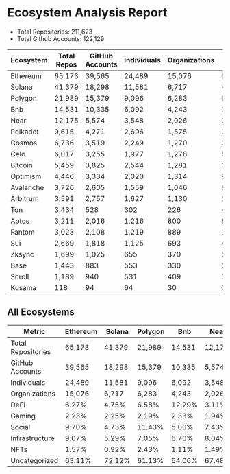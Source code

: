 # Ecosystem Analysis Report

- Total Repositories: 211,623
- Total Github Accounts: 122,129

| Ecosystem | Total Repos | GitHub Accounts | Individuals | Organizations | DeFi | Gaming | Social | Infrastructure | NFTs | Uncategorized |
|-----------|-------------|-----------------|---------------------|-------------------|------|--------|--------|----------------|------|---------------|
| Ethereum | 65,173 | 39,565 | 24,489 | 15,076 | 6.27% | 2.23% | 9.70% | 9.07% | 1.57% | 63.11% | 
| Solana | 41,379 | 18,298 | 11,581 | 6,717 | 4.75% | 2.25% | 4.73% | 5.29% | 0.92% | 72.12% | 
| Polygon | 21,989 | 15,379 | 9,096 | 6,283 | 6.58% | 2.19% | 11.43% | 7.05% | 2.43% | 61.13% | 
| Bnb | 14,531 | 10,335 | 6,092 | 4,243 | 12.29% | 2.33% | 5.00% | 6.70% | 1.11% | 64.06% | 
| Near | 12,175 | 5,574 | 3,548 | 2,026 | 3.11% | 1.94% | 7.43% | 8.04% | 1.49% | 67.48% | 
| Polkadot | 9,615 | 4,271 | 2,696 | 1,575 | 3.36% | 0.52% | 4.77% | 9.21% | 0.68% | 73.73% | 
| Cosmos | 6,736 | 3,519 | 2,249 | 1,270 | 3.40% | 0.86% | 4.65% | 6.62% | 0.58% | 73.99% | 
| Celo | 6,017 | 3,255 | 1,977 | 1,278 | 5.48% | 1.23% | 5.67% | 9.76% | 1.41% | 68.24% | 
| Bitcoin | 5,459 | 3,825 | 2,544 | 1,281 | 3.99% | 0.62% | 1.59% | 7.53% | 0.07% | 76.09% | 
| Optimism | 4,446 | 3,334 | 2,020 | 1,314 | 9.54% | 1.33% | 4.23% | 10.30% | 0.52% | 66.17% | 
| Avalanche | 3,726 | 2,605 | 1,559 | 1,046 | 8.91% | 2.07% | 4.00% | 6.58% | 1.18% | 68.52% | 
| Arbitrum | 3,591 | 2,757 | 1,627 | 1,130 | 13.06% | 1.31% | 3.82% | 8.99% | 0.50% | 63.80% | 
| Ton | 3,434 | 528 | 302 | 226 | 4.72% | 1.75% | 6.96% | 8.79% | 1.08% | 73.30% | 
| Aptos | 3,211 | 2,016 | 1,216 | 800 | 8.22% | 1.87% | 5.17% | 6.35% | 1.37% | 68.39% | 
| Fantom | 3,023 | 2,108 | 1,219 | 889 | 11.71% | 1.16% | 3.18% | 8.73% | 5.82% | 61.46% | 
| Sui | 2,669 | 1,818 | 1,125 | 693 | 4.16% | 1.87% | 4.53% | 4.83% | 1.50% | 76.62% | 
| Zksync | 1,699 | 1,025 | 655 | 370 | 5.77% | 1.71% | 4.71% | 11.54% | 0.35% | 67.51% | 
| Base | 1,443 | 883 | 553 | 330 | 5.82% | 2.01% | 4.02% | 8.80% | 0.42% | 77.48% | 
| Scroll | 1,189 | 940 | 531 | 409 | 3.20% | 1.09% | 5.21% | 4.37% | 0.34% | 78.30% | 
| Kusama | 118 | 94 | 64 | 30 | 0.00% | 0.85% | 9.32% | 9.32% | 2.54% | 75.42% | 

## All Ecosystems

| Metric | Ethereum | Solana | Polygon | Bnb | Near | Polkadot | Cosmos | Celo | Bitcoin | Optimism | Avalanche | Arbitrum | Ton | Aptos | Fantom | Sui | Zksync | Base | Scroll | Kusama |
|---|---|---|---|---|---|---|---|---|---|---|---|---|---|---|---|---|---|---|---|---|
| Total Repositories | 65,173 | 41,379 | 21,989 | 14,531 | 12,175 | 9,615 | 6,736 | 6,017 | 5,459 | 4,446 | 3,726 | 3,591 | 3,434 | 3,211 | 3,023 | 2,669 | 1,699 | 1,443 | 1,189 | 118 |
| GitHub Accounts | 39,565 | 18,298 | 15,379 | 10,335 | 5,574 | 4,271 | 3,519 | 3,255 | 3,825 | 3,334 | 2,605 | 2,757 | 528 | 2,016 | 2,108 | 1,818 | 1,025 | 883 | 940 | 94 |
| Individuals | 24,489 | 11,581 | 9,096 | 6,092 | 3,548 | 2,696 | 2,249 | 1,977 | 2,544 | 2,020 | 1,559 | 1,627 | 302 | 1,216 | 1,219 | 1,125 | 655 | 553 | 531 | 64 |
| Organizations | 15,076 | 6,717 | 6,283 | 4,243 | 2,026 | 1,575 | 1,270 | 1,278 | 1,281 | 1,314 | 1,046 | 1,130 | 226 | 800 | 889 | 693 | 370 | 330 | 409 | 30 |
| DeFi | 6.27% | 4.75% | 6.58% | 12.29% | 3.11% | 3.36% | 3.40% | 5.48% | 3.99% | 9.54% | 8.91% | 13.06% | 4.72% | 8.22% | 11.71% | 4.16% | 5.77% | 5.82% | 3.20% | 0.00% |
| Gaming | 2.23% | 2.25% | 2.19% | 2.33% | 1.94% | 0.52% | 0.86% | 1.23% | 0.62% | 1.33% | 2.07% | 1.31% | 1.75% | 1.87% | 1.16% | 1.87% | 1.71% | 2.01% | 1.09% | 0.85% |
| Social | 9.70% | 4.73% | 11.43% | 5.00% | 7.43% | 4.77% | 4.65% | 5.67% | 1.59% | 4.23% | 4.00% | 3.82% | 6.96% | 5.17% | 3.18% | 4.53% | 4.71% | 4.02% | 5.21% | 9.32% |
| Infrastructure | 9.07% | 5.29% | 7.05% | 6.70% | 8.04% | 9.21% | 6.62% | 9.76% | 7.53% | 10.30% | 6.58% | 8.99% | 8.79% | 6.35% | 8.73% | 4.83% | 11.54% | 8.80% | 4.37% | 9.32% |
| NFTs | 1.57% | 0.92% | 2.43% | 1.11% | 1.49% | 0.68% | 0.58% | 1.41% | 0.07% | 0.52% | 1.18% | 0.50% | 1.08% | 1.37% | 5.82% | 1.50% | 0.35% | 0.42% | 0.34% | 2.54% |
| Uncategorized | 63.11% | 72.12% | 61.13% | 64.06% | 67.48% | 73.73% | 73.99% | 68.24% | 76.09% | 66.17% | 68.52% | 63.80% | 73.30% | 68.39% | 61.46% | 76.62% | 67.51% | 77.48% | 78.30% | 75.42% |
